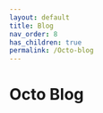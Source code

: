 ```yaml
---
layout: default
title: Blog
nav_order: 8
has_children: true
permalink: /Octo-blog
---
```



# Octo Blog